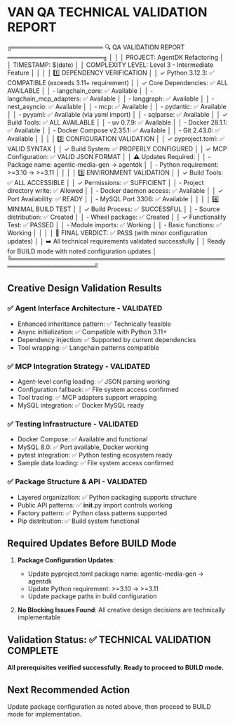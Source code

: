 # VAN QA TECHNICAL VALIDATION REPORT

╔═════════════════════ 🔍 QA VALIDATION REPORT ══════════════════════╗
│                                                                     │
│  PROJECT: AgentDK Refactoring                                       │
│  TIMESTAMP: $(date)                                                 │
│  COMPLEXITY LEVEL: Level 3 - Intermediate Feature                   │
│                                                                     │
│  1️⃣ DEPENDENCY VERIFICATION                                         │
│  ✓ Python 3.12.3: ✅ COMPATIBLE (exceeds 3.11+ requirement)        │
│  ✓ Core Dependencies: ✅ ALL AVAILABLE                              │
│    - langchain_core: ✅ Available                                   │
│    - langchain_mcp_adapters: ✅ Available                           │
│    - langgraph: ✅ Available                                        │
│    - nest_asyncio: ✅ Available                                     │
│    - mcp: ✅ Available                                              │
│    - pydantic: ✅ Available                                         │
│    - pyyaml: ✅ Available (via yaml import)                         │
│    - sqlparse: ✅ Available                                         │
│  ✓ Build Tools: ✅ ALL AVAILABLE                                    │
│    - uv 0.7.9: ✅ Available                                         │
│    - Docker 28.1.1: ✅ Available                                    │
│    - Docker Compose v2.35.1: ✅ Available                           │
│    - Git 2.43.0: ✅ Available                                       │
│                                                                     │
│  2️⃣ CONFIGURATION VALIDATION                                        │
│  ✓ pyproject.toml: ✅ VALID SYNTAX                                  │
│  ✓ Build System: ✅ PROPERLY CONFIGURED                             │
│  ✓ MCP Configuration: ✅ VALID JSON FORMAT                          │
│  ⚠️ Updates Required:                                               │
│    - Package name: agentic-media-gen → agentdk                     │
│    - Python requirement: >=3.10 → >=3.11                          │
│                                                                     │
│  3️⃣ ENVIRONMENT VALIDATION                                          │
│  ✓ Build Tools: ✅ ALL ACCESSIBLE                                   │
│  ✓ Permissions: ✅ SUFFICIENT                                       │
│    - Project directory write: ✅ Allowed                            │
│    - Docker daemon access: ✅ Available                             │
│  ✓ Port Availability: ✅ READY                                      │
│    - MySQL Port 3306: ✅ Available                                  │
│                                                                     │
│  4️⃣ MINIMAL BUILD TEST                                              │
│  ✓ Build Process: ✅ SUCCESSFUL                                     │
│    - Source distribution: ✅ Created                                │
│    - Wheel package: ✅ Created                                      │
│  ✓ Functionality Test: ✅ PASSED                                    │
│    - Module imports: ✅ Working                                     │
│    - Basic functions: ✅ Working                                    │
│                                                                     │
│  🚨 FINAL VERDICT: ✅ PASS (with minor configuration updates)       │
│  ➡️ All technical requirements validated successfully               │
│     Ready for BUILD mode with noted configuration updates          │
╚═════════════════════════════════════════════════════════════════════╝

## Creative Design Validation Results

### ✅ Agent Interface Architecture - VALIDATED
- Enhanced inheritance pattern: ✅ Technically feasible
- Async initialization: ✅ Compatible with Python 3.11+
- Dependency injection: ✅ Supported by current dependencies
- Tool wrapping: ✅ Langchain patterns compatible

### ✅ MCP Integration Strategy - VALIDATED  
- Agent-level config loading: ✅ JSON parsing working
- Configuration fallback: ✅ File system access confirmed
- Tool tracing: ✅ MCP adapters support wrapping
- MySQL integration: ✅ Docker MySQL ready

### ✅ Testing Infrastructure - VALIDATED
- Docker Compose: ✅ Available and functional
- MySQL 8.0: ✅ Port available, Docker working
- pytest integration: ✅ Python testing ecosystem ready
- Sample data loading: ✅ File system access confirmed

### ✅ Package Structure & API - VALIDATED
- Layered organization: ✅ Python packaging supports structure
- Public API patterns: ✅ __init__.py import controls working
- Factory pattern: ✅ Python class patterns supported
- Pip distribution: ✅ Build system functional

## Required Updates Before BUILD Mode

1. **Package Configuration Updates**:
   - Update pyproject.toml package name: agentic-media-gen → agentdk
   - Update Python requirement: >=3.10 → >=3.11
   - Update package paths in build configuration

2. **No Blocking Issues Found**: All creative design decisions are technically implementable

## Validation Status: ✅ TECHNICAL VALIDATION COMPLETE

**All prerequisites verified successfully. Ready to proceed to BUILD mode.**

## Next Recommended Action
Update package configuration as noted above, then proceed to BUILD mode for implementation.
